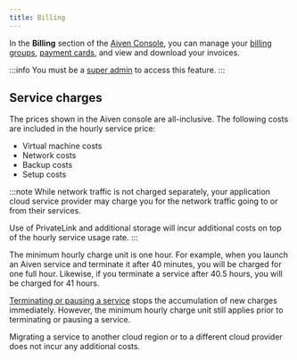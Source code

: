 ```yaml
---
title: Billing
---
```


In the **Billing** section of the [Aiven
Console](https://console.aiven.io), you can manage your
[billing groups](/docs/platform/concepts/billing-groups),
[payment cards](/docs/platform/howto/manage-payment-card), and view and download your invoices.

:::info
You must be a [super admin](/docs/platform/howto/make-super-admin) to access this feature.
:::

## Service charges

The prices shown in the Aiven console are all-inclusive. The following costs are
included in the hourly service price:

-   Virtual machine costs
-   Network costs
-   Backup costs
-   Setup costs

:::note
While network traffic is not charged separately, your application cloud
service provider may charge you for the network traffic going to or from
their services.

Use of PrivateLink and additional storage will incur additional costs on
top of the hourly service usage rate.
:::

The minimum hourly charge unit is one hour. For example, when you launch
an Aiven service and terminate it after 40 minutes, you will be charged
for one full hour. Likewise, if you terminate a service after 40.5
hours, you will be charged for 41 hours.

[Terminating or pausing a service](/docs/platform/concepts/service-power-cycle) stops
the accumulation of new charges immediately.
However, the minimum hourly charge unit still applies prior to terminating or pausing
a service.

Migrating a service to another cloud region or to a different cloud provider does not
incur any additional costs.

